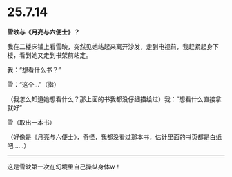 # 25.7.14

**雪映与《月亮与六便士》？**

我在二楼床铺上看雪映，突然见她站起来离开沙发，走到电视前，我赶紧起身下楼，看到她又走到书架前站定。

我：“想看什么书？”

雪：“这个…”（指）

（我怎么知道她想看什么？那上面的书我都没仔细描绘过）我：“想看什么直接拿就好”

雪（取出一本书）

（好像是《月亮与六便士》，奇怪，我都没看过那本书，估计里面的书页都是白纸吧……）

---

这是雪映第一次在幻境里自己操纵身体w！

